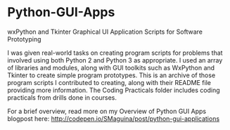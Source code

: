 # Python-GUI-Apps
wxPython and Tkinter Graphical UI Application Scripts for Software Prototyping

I was given real-world tasks on creating program scripts for problems that involved using both Python 2 and Python 3 as appropriate. I used an array of libraries and modules, along with GUI toolkits such as WxPython and Tkinter to create simple program prototypes. This is an archive of those program scripts I contributed to creating, along with their README file providing more information. The Coding Practicals folder includes coding practicals from drills done in courses.


For a brief overview, read more on my Overview of Python GUI Apps blogpost here: http://codepen.io/SMaguina/post/python-gui-applications
